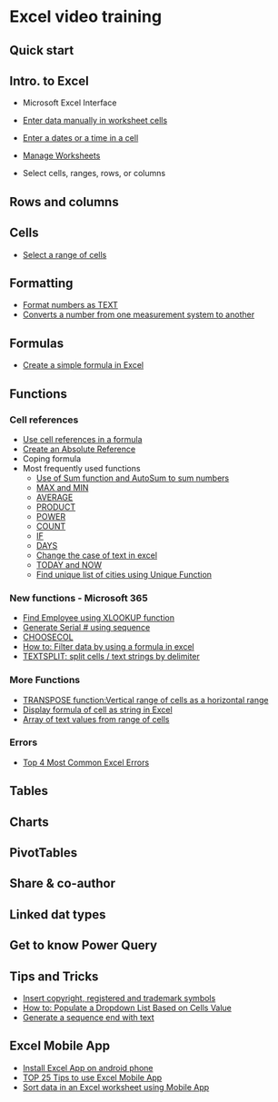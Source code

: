 # Excel video training

## Quick start

## Intro. to Excel

- Microsoft Excel Interface
- [Enter data manually in worksheet cells](https://youtu.be/r84zUXFUIfc)
- [Enter a dates or a time in a cell](https://youtu.be/-ov-M0AHxZI)
- [Manage Worksheets](https://youtu.be/4_WTHBDiAe0)

- Select cells, ranges, rows, or columns

## Rows and columns

## Cells

- [Select a range of cells](https://youtu.be/rAqaieW0lVM)

## Formatting

- [Format numbers as TEXT](https://youtu.be/9-ldmZ3Z8Iw)
- [Converts a number from one measurement system to another](https://youtu.be/ilEpvXG1NO4)

## Formulas

- [Create a simple formula in Excel](https://youtu.be/mKNp8MgTS70)

## Functions

### Cell references

- [Use cell references in a formula](https://youtu.be/mdmYAOeGJoQ)
- [Create an Absolute Reference](https://youtu.be/NDBp1p6g_4c)
- Coping formula
- Most frequently used functions
  - [Use of Sum function and AutoSum to sum numbers](https://youtu.be/o8aBs1Qr_8s)
  - [MAX and MIN](https://youtu.be/v-HPGVPpEvE)
  - [AVERAGE](https://youtu.be/WtETTSFaWSs)
  - [PRODUCT](https://youtu.be/G-6sxw5Dvpw)
  - [POWER](https://youtu.be/Brd7LkDfPXY)
  - [COUNT](https://youtu.be/KHTWvRaorWs)
  - [IF](https://youtu.be/hftoKkdWNRk)
  - [DAYS](https://youtu.be/1CRDkupdYrQ)
  - [Change the case of text in excel](https://youtu.be/KHTWvRaorWs)
  - [TODAY and NOW](https://youtu.be/9ETguwC7Jnk)
  - [Find unique list of cities using Unique Function](https://youtu.be/dISzLBMgZF0)

### New functions - Microsoft 365

- [Find Employee using XLOOKUP function](https://youtu.be/vUCB2zLwG3g)
- [Generate Serial # using sequence](https://youtu.be/gKds5egFFJI)
- [CHOOSECOL](https://youtu.be/ZzdTxA0Elqk)
- [How to: Filter data by using a formula in excel](https://youtu.be/B1nPF2OGkKI)
- [TEXTSPLIT: split cells / text strings by delimiter](https://youtu.be/hRr9YnZvK6w)

### More Functions

- [TRANSPOSE function:Vertical range of cells as a horizontal range](https://youtu.be/81Lk7ke7UNw)
- [Display formula of cell as string in Excel](https://youtu.be/lUg8zYzisuk)
- [Array of text values from range of cells](https://youtu.be/Sa8qdcZ8vXc)

### Errors

- [Top 4 Most Common Excel Errors](https://youtu.be/Rh0I5B-0uHM)  

## Tables

## Charts

## PivotTables

## Share & co-author

## Linked dat types

## Get to know Power Query

## Tips and Tricks

- [Insert copyright, registered and trademark symbols](https://youtu.be/Zf-VfFlCMYI)
- [How to: Populate a Dropdown List Based on Cells Value](https://youtube.com/shorts/qnrHaDbaPYw)
- [Generate a sequence end with text](https://youtu.be/urzWGZDpGGk)

## Excel Mobile App

- [Install Excel App on android phone](https://youtu.be/Ii4pl4f6mS8)
- [TOP 25 Tips to use Excel Mobile App](https://youtu.be/y9m36XLI4v4)
- [Sort data in an Excel worksheet using Mobile App](https://youtu.be/4CMUby9WslY)
